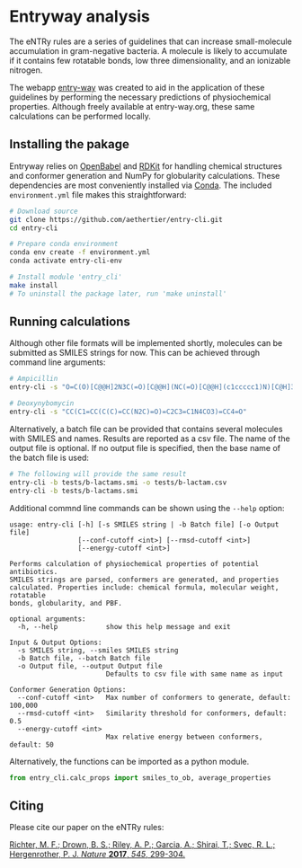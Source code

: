 Entryway analysis
=================

The eNTRy rules are a series of guidelines that can increase small-molecule
accumulation in gram-negative bacteria. A molecule is likely to accumulate if it
contains few rotatable bonds, low three dimensionality, and an ionizable
nitrogen.

The webapp [entry-way](http://www.entry-way.org) was created to aid in the application of these guidelines
by performing the necessary predictions of physiochemical properties. Although
freely available at entry-way.org, these same calculations can be performed
locally.


Installing the pakage
---------------------

Entryway relies on [OpenBabel](http://openbabel.org) and [RDKit](https://www.rdkit.org/) for handling chemical 
structures and conformer generation and NumPy for globularity calculations. These dependencies are most conveniently 
installed via [Conda](https://conda.io/docs/user-guide/install/index.html). The included `environment.yml` 
file makes this straightforward:

```sh
# Download source
git clone https://github.com/aethertier/entry-cli.git
cd entry-cli

# Prepare conda environment
conda env create -f environment.yml
conda activate entry-cli-env

# Install module 'entry_cli'
make install
# To uninstall the package later, run 'make uninstall'
```


Running calculations
--------------------

Although other file formats will be implemented shortly, molecules can be submitted as SMILES strings for now.
This can be achieved through command line arguments:

```sh
# Ampicillin
entry-cli -s "O=C(O)[C@@H]2N3C(=O)[C@@H](NC(=O)[C@@H](c1ccccc1)N)[C@H]3SC2(C)C"

# Deoxynybomycin
entry-cli -s "CC(C1=CC(C(C)=CC(N2C)=O)=C2C3=C1N4CO3)=CC4=O"
```

Alternatively, a batch file can be provided that contains several molecules with SMILES and names. Results are reported 
as a csv file. The name of the output file is optional. If no output file is specified, then the base name of the batch
file is used:

```sh
# The following will provide the same result
entry-cli -b tests/b-lactams.smi -o tests/b-lactam.csv
entry-cli -b tests/b-lactams.smi
```

Additional commnd line commands can be shown using the `--help` option:

```
usage: entry-cli [-h] [-s SMILES string | -b Batch file] [-o Output file]
                 [--conf-cutoff <int>] [--rmsd-cutoff <int>]
                 [--energy-cutoff <int>]

Performs calculation of physiochemical properties of potential antibiotics.
SMILES strings are parsed, conformers are generated, and properties
calculated. Properties include: chemical formula, molecular weight, rotatable
bonds, globularity, and PBF.

optional arguments:
  -h, --help            show this help message and exit

Input & Output Options:
  -s SMILES string, --smiles SMILES string
  -b Batch file, --batch Batch file
  -o Output file, --output Output file
                        Defaults to csv file with same name as input

Conformer Generation Options:
  --conf-cutoff <int>   Max number of conformers to generate, default: 100,000
  --rmsd-cutoff <int>   Similarity threshold for conformers, default: 0.5
  --energy-cutoff <int>
                        Max relative energy between conformers, default: 50
```

Alternatively, the functions can be imported as a python module.

```python 
from entry_cli.calc_props import smiles_to_ob, average_properties
```


Citing
------

Please cite our paper on the eNTRy rules:

[Richter, M. F.; Drown, B. S.; Riley, A. P.; Garcia, A.; Shirai, T.; Svec, R. L.; Hergenrother, P. J. *Nature* __2017__,
*545*, 299-304.](https://doi.org/10.1038/nature22308)

